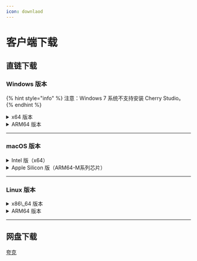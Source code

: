 ```yaml
---
icon: downlaod
---
```


# 客户端下载

## 直链下载

### Windows 版本

{% hint style="info" %}
注意：Windows 7 系统不支持安装 Cherry Studio。
{% endhint %}

<details>
  <summary>x64 版本</summary>
  <details>
    <summary>安装版（Setup）</summary>
    主线路：

    【[Cherry Studio 官网](https://cherry-ai.com/download)】 【[GitHub](https://github.com/CherryHQ/cherry-studio/releases/download/v1.2.2/Cherry-Studio-1.2.2-x64-setup.exe)】

    备用线路：

    【[线路1](https://download-cf.ocoolai.com/https://github.com/CherryHQ/cherry-studio/releases/download/v1.2.2/Cherry-Studio-1.2.2-x64-setup.exe)】 【[线路2](https://download.ocoolai.com/https://github.com/CherryHQ/cherry-studio/releases/download/v1.2.2/Cherry-Studio-1.2.2-x64-setup.exe)】 【[线路3](https://download.ocoolai.online/https://github.com/CherryHQ/cherry-studio/releases/download/v1.2.2/Cherry-Studio-1.2.2-x64-setup.exe)】
  </details>
  <details>
    <summary>便携版（Portable）</summary>
    主线路：

    【[Cherry Studio 官网](https://cherry-ai.com/download)】 【[GitHub](https://github.com/CherryHQ/cherry-studio/releases/download/v1.2.2/Cherry-Studio-1.2.2-x64-portable.exe)】

    备用线路：

    【[线路1](https://download-cf.ocoolai.com/https://github.com/CherryHQ/cherry-studio/releases/download/v1.2.2/Cherry-Studio-1.2.2-x64-portable.exe)】 【[线路2](https://download.ocoolai.com/https://github.com/CherryHQ/cherry-studio/releases/download/v1.2.2/Cherry-Studio-1.2.2-x64-portable.exe)】 【[线路3](https://download.ocoolai.online/https://github.com/CherryHQ/cherry-studio/releases/download/v1.2.2/Cherry-Studio-1.2.2-x64-portable.exe)】
  </details>
</details>

<details>
  <summary>ARM64 版本</summary>
  <details>
    <summary>安装版（Setup）</summary>
    主线路：

    【[Cherry Studio 官网](https://cherry-ai.com/download)】 【[GitHub](https://github.com/CherryHQ/cherry-studio/releases/download/v1.2.2/Cherry-Studio-1.2.2-arm64-setup.exe)】

    备用线路：

    【[线路1](https://download-cf.ocoolai.com/https://github.com/CherryHQ/cherry-studio/releases/download/v1.2.2/Cherry-Studio-1.2.2-arm64-setup.exe)】 【[线路2](https://download.ocoolai.com/https://github.com/CherryHQ/cherry-studio/releases/download/v1.2.2/Cherry-Studio-1.2.2-arm64-setup.exe)】 【[线路3](https://download.ocoolai.online/https://github.com/CherryHQ/cherry-studio/releases/download/v1.2.2/Cherry-Studio-1.2.2-arm64-setup.exe)】
  </details>
  <details>
    <summary>便携版（Portable）</summary>
    主线路：

    【[Cherry Studio 官网](https://cherry-ai.com/download)】 【[GitHub](https://github.com/CherryHQ/cherry-studio/releases/download/v1.2.2/Cherry-Studio-1.2.2-arm64-portable.exe)】

    备用线路：

    【[线路1](https://download-cf.ocoolai.com/https://github.com/CherryHQ/cherry-studio/releases/download/v1.2.2/Cherry-Studio-1.2.2-arm64-portable.exe)】 【[线路2](https://download.ocoolai.com/https://github.com/CherryHQ/cherry-studio/releases/download/v1.2.2/Cherry-Studio-1.2.2-arm64-portable.exe)】 【[线路3](https://download.ocoolai.online/https://github.com/CherryHQ/cherry-studio/releases/download/v1.2.2/Cherry-Studio-1.2.2-arm64-portable.exe)】
  </details>
</details>

***

### macOS 版本

<details>
  <summary>Intel 版（x64）</summary>
  主线路：

  【[Cherry Studio 官网](https://cherry-ai.com/download)】 【[GitHub](https://github.com/CherryHQ/cherry-studio/releases/download/v1.2.2/Cherry-Studio-1.2.2-x64.dmg)】

  备用线路：

  【[线路1](https://download-cf.ocoolai.com/https://github.com/CherryHQ/cherry-studio/releases/download/v1.2.2/Cherry-Studio-1.2.2-x64.dmg)】 【[线路2](https://download.ocoolai.com/https://github.com/CherryHQ/cherry-studio/releases/download/v1.2.2/Cherry-Studio-1.2.2-x64.dmg)】 【[线路3](https://download.ocoolai.online/https://github.com/CherryHQ/cherry-studio/releases/download/v1.2.2/Cherry-Studio-1.2.2-x64.dmg)】
</details>

<details>
  <summary>Apple Silicon 版（ARM64-M系列芯片）</summary>
  主线路：

  【[Cherry Studio 官网](https://cherry-ai.com/download)】 【[GitHub](https://github.com/CherryHQ/cherry-studio/releases/download/v1.2.2/Cherry-Studio-1.2.2-arm64.dmg)】

  备用线路：

  【[线路1](https://download-cf.ocoolai.com/https://github.com/CherryHQ/cherry-studio/releases/download/v1.2.2/Cherry-Studio-1.2.2-arm64.dmg)】 【[线路2](https://download.ocoolai.com/https://github.com/CherryHQ/cherry-studio/releases/download/v1.2.2/Cherry-Studio-1.2.2-arm64.dmg)】 【[线路3](https://download.ocoolai.online/https://github.com/CherryHQ/cherry-studio/releases/download/v1.2.2/Cherry-Studio-1.2.2-arm64.dmg)】

</details>

***

### Linux 版本

<details>
  <summary>x86\_64 版本</summary>
  主线路：

  【[Cherry Studio 官网](https://cherry-ai.com/download)】 【[GitHub](https://github.com/CherryHQ/cherry-studio/releases/download/v1.2.2/Cherry-Studio-1.2.2-x86_64.AppImage)】

  备用线路：

  【[线路1](https://download-cf.ocoolai.com/https://github.com/CherryHQ/cherry-studio/releases/download/v1.2.2/Cherry-Studio-1.2.2-x86_64.AppImage)】 【[线路2](https://download.ocoolai.com/https://github.com/CherryHQ/cherry-studio/releases/download/v1.2.2/Cherry-Studio-1.2.2-x86_64.AppImage)】 【[线路3](https://download.ocoolai.online/https://github.com/CherryHQ/cherry-studio/releases/download/v1.2.2/Cherry-Studio-1.2.2-x86_64.AppImage)】
</details>

<details>
  <summary>ARM64 版本</summary>
  主线路：

  【[Cherry Studio 官网](https://cherry-ai.com/download)】 【[GitHub](https://github.com/CherryHQ/cherry-studio/releases/download/v1.2.2/Cherry-Studio-1.2.2-arm64.AppImage)】

  备用线路：

  【[线路1](https://download-cf.ocoolai.com/https://github.com/CherryHQ/cherry-studio/releases/download/v1.2.2/Cherry-Studio-1.2.2-arm64.AppImage)】 【[线路2](https://download.ocoolai.com/https://github.com/CherryHQ/cherry-studio/releases/download/v1.2.2/Cherry-Studio-1.2.2-arm64.AppImage)】 【[线路3](https://download.ocoolai.online/https://github.com/CherryHQ/cherry-studio/releases/download/v1.2.2/Cherry-Studio-1.2.2-arm64.AppImage)】
</details>

***

## 网盘下载

[夸克](https://pan.quark.cn/s/c8533a1ec63e#/list/share)

